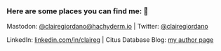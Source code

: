 ### Here are some places you can find me: 👋

Mastodon: [@clairegiordano@hachyderm.io](https://hachyderm.io/@clairegiordano) | Twitter: [@clairegiordano](https://twitter.com/clairegiordano)

LinkedIn: [linkedin.com/in/claireg](https://www.linkedin.com/in/claireg/) | Citus Database Blog: [my author page](https://www.citusdata.com/blog/authors/claire-giordano/)
<!--
**clairegiordano/clairegiordano** is a ✨ _special_ ✨ repository because its `README.md` (this file) appears on your GitHub profile.

Here are some ideas to get you started:

- 🔭 I’m currently working on ...
- 🌱 I’m currently learning ...
- 👯 I’m looking to collaborate on ...
- 🤔 I’m looking for help with ...
- 💬 Ask me about ...
- 📫 How to reach me: ...
- 😄 Pronouns: ...
- ⚡ Fun fact: ...
-->
